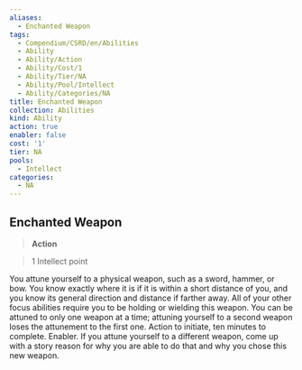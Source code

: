 ```yaml
---
aliases:
  - Enchanted Weapon
tags:
  - Compendium/CSRD/en/Abilities
  - Ability
  - Ability/Action
  - Ability/Cost/1
  - Ability/Tier/NA
  - Ability/Pool/Intellect
  - Ability/Categories/NA
title: Enchanted Weapon
collection: Abilities
kind: Ability
action: true
enabler: false
cost: '1'
tier: NA
pools:
  - Intellect
categories:
  - NA
---
```

## Enchanted Weapon    
>**Action**    
>1 Intellect point  
    
You attune yourself to a physical weapon, such as a sword, hammer, or bow. You know exactly where it is if it is within a short distance of you, and you know its general direction and distance if farther away. All of your other focus abilities require you to be holding or wielding this weapon. You can be attuned to only one weapon at a time; attuning yourself to a second weapon loses the attunement to the first one. Action to initiate, ten minutes to complete. Enabler. 	If you attune yourself to a different weapon, come up with a story reason for why you are able to do that and why you chose this new weapon.